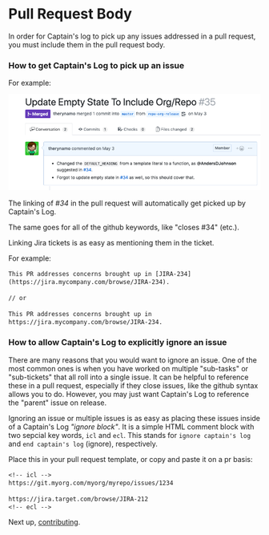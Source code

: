 # Pull Request Body

In order for Captain's log to pick up any issues addressed in a pull request, you must include them in the pull request body.

### How to get Captain's Log to pick up an issue

For example:

![ ](../static/pr-example.png)

The linking of _#34_ in the pull request will automatically get picked up by Captain's Log. 

The same goes for all of the github keywords, like "closes #34" (etc.).

Linking Jira tickets is as easy as mentioning them in the ticket.

For example:

```
This PR addresses concerns brought up in [JIRA-234](https://jira.mycompany.com/browse/JIRA-234).

// or

This PR addresses concerns brought up in https://jira.mycompany.com/browse/JIRA-234.
```

### How to allow Captain's Log to explicitly ignore an issue 

There are many reasons that you would want to ignore an issue. One of the most common ones is when you have worked on multiple "sub-tasks" or "sub-tickets" that all roll into a single issue. It can be helpful to reference these in a pull request, especially if they close issues, like the github syntax allows you to do. However, you may just want Captain's Log to reference the "parent" issue on release. 

Ignoring an issue or multiple issues is as easy as placing these issues inside of a Captain's Log _"ignore block"_. It is a simple HTML comment block with two sepcial key words, `icl` and `ecl`. This stands for `ignore captain's log` and `end captain's log` (ignore), respectively. 

Place this in your pull request template, or copy and paste it on a pr basis:

```
<!-- icl -->
https://git.myorg.com/myorg/myrepo/issues/1234

https://jira.target.com/browse/JIRA-212
<!-- ecl -->
```

Next up, [contributing](/contributing/).
